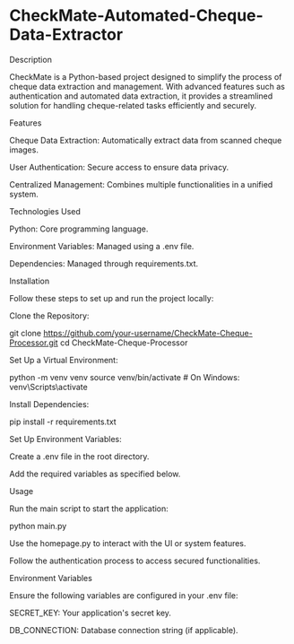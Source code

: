 # CheckMate-Automated-Cheque-Data-Extractor
Description

CheckMate is a Python-based project designed to simplify the process of cheque data extraction and management. With advanced features such as authentication and automated data extraction, it provides a streamlined solution for handling cheque-related tasks efficiently and securely.

Features

Cheque Data Extraction: Automatically extract data from scanned cheque images.

User Authentication: Secure access to ensure data privacy.

Centralized Management: Combines multiple functionalities in a unified system.

Technologies Used

Python: Core programming language.

Environment Variables: Managed using a .env file.

Dependencies: Managed through requirements.txt.

Installation

Follow these steps to set up and run the project locally:

Clone the Repository:

git clone https://github.com/your-username/CheckMate-Cheque-Processor.git
cd CheckMate-Cheque-Processor

Set Up a Virtual Environment:

python -m venv venv
source venv/bin/activate   # On Windows: venv\Scripts\activate

Install Dependencies:

pip install -r requirements.txt

Set Up Environment Variables:

Create a .env file in the root directory.

Add the required variables as specified below.

Usage

Run the main script to start the application:

python main.py

Use the homepage.py to interact with the UI or system features.

Follow the authentication process to access secured functionalities.

Environment Variables

Ensure the following variables are configured in your .env file:

SECRET_KEY: Your application's secret key.

DB_CONNECTION: Database connection string (if applicable).
